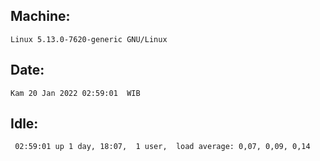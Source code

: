 ## Machine:
```
Linux 5.13.0-7620-generic GNU/Linux
```
## Date:
```
Kam 20 Jan 2022 02:59:01  WIB
```
## Idle:
```
 02:59:01 up 1 day, 18:07,  1 user,  load average: 0,07, 0,09, 0,14
```
